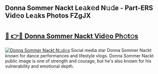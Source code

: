 ## Donna Sommer Nackt Le𝚊k𝚎d N𝚞𝚍e - Part-ERS Vid𝚎o Le𝚊ks Photos FZgJX

# <h2><a href="http://fb4ca15.evod.top/?m=Donna+Sommer+Nackt">🔗 👉🔴 Donna Sommer Nackt Vid𝚎o Ph𝚘t𝚘s</a></h2>

[![Donna Sommer Nackt N𝚞d𝚎s](https://i.imgur.com/8V9OHl7.gif)](http://fb4ca15.evod.top/?m=Donna+Sommer+Nackt)
Social media star Donna Sommer Nackt known for dance performances and lifestyle vlogs. Donna Sommer Nackt public image is one of strength and courage, but he's also known for his vulnerability and emotional depth. 
